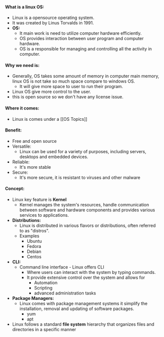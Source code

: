 #### What is a linux OS:

* Linux is a opensource operating system.
* It was created by Linus Torvalds in 1991.
* **OS:** 
	* It main work is need to utilize computer hardware efficiently.
	* OS provides interaction between user program and computer hardware.
	* OS is a responsible for managing and controlling all the activity in computer.

#### Why we need is:

* Generally, OS takes some amount of memory in computer main memory, linux OS is not take so much space compare to windows OS.
	* It will give more space to user to run their program.
* Linux OS give more control to the user.
* this is open source so we don't have any license issue.

#### Where it comes:

* Linux is comes under a [[OS Topics]]

#### Benefit:

* Free and open source
* Versatile:
	* Linux can be used for a variety of purposes, including servers, desktops and embedded devices.
* Reliable:
	* It's more stable
* Secure:
	* It's more secure, it is resistant to viruses and other malware

#### Concept:

* Linux key feature is **Kernel**
	* Kernel manages the system's resources, handle communication between software and hardware components and provides various services to applications.
* **Distributions:**
	* Linux is distributed in various flavors or distributions, often referred to as "distros".
	* Examples
		* Ubuntu
		* Fedora
		* Debian
		* Centos
* **CLI:**
	* Command line interface - Linux offers CLI
		* Where users can interact with the system by typing commands.
		* It provide extensive control over the system and allows for
			* Automation
			* Scripting
			* advanced administration tasks
* **Package Managers:**
	* Linux comes with package management systems it simplify the installation, removal and updating of software packages.
		* yum
		* apt
* Linux follows a standard **file system** hierarchy that organizes files and directories in a specific manner